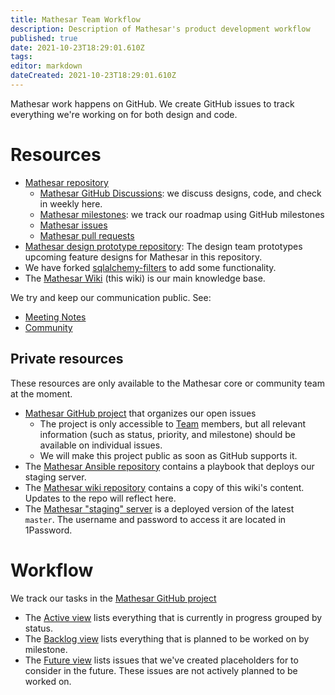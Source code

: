 ```yaml
---
title: Mathesar Team Workflow
description: Description of Mathesar's product development workflow
published: true
date: 2021-10-23T18:29:01.610Z
tags: 
editor: markdown
dateCreated: 2021-10-23T18:29:01.610Z
---
```


Mathesar work happens on GitHub. We create GitHub issues to track everything we're working on for both design and code.

# Resources

- [Mathesar repository](https://github.com/centerofci/mathesar)
  - [Mathesar GitHub Discussions](https://github.com/centerofci/mathesar/discussions): we discuss designs, code, and check in weekly here.
  - [Mathesar milestones](https://github.com/centerofci/mathesar/milestones?direction=asc&sort=due_date&state=open):  we track our roadmap using GitHub milestones
  - [Mathesar issues](https://github.com/centerofci/mathesar/issues)
  - [Mathesar pull requests](https://github.com/centerofci/mathesar/pulls)
- [Mathesar design prototype repository](https://github.com/centerofci/mathesar-design): The design team prototypes upcoming feature designs for Mathesar in this repository.
- We have forked [sqlalchemy-filters](https://github.com/centerofci/sqlalchemy-filters) to add some functionality.
- The [Mathesar Wiki](https://wiki.mathesar.org/) (this wiki) is our main knowledge base.

We try and keep our communication public. See:
- [Meeting Notes](/meeting-notes)
- [Community](/community)

## Private resources

These resources are only available to the Mathesar core or community team at the moment.

- [Mathesar GitHub project](https://github.com/orgs/centerofci/projects/1) that organizes our open issues
  - The project is only accessible to [Team](/team) members, but all relevant information (such as status, priority, and milestone) should be available on individual issues.
  - We will make this project public as soon as GitHub supports it.
- The [Mathesar Ansible repository](https://github.com/centerofci/mathesar-ansible) contains a playbook that deploys our staging server.
- The [Mathesar wiki repository](https://github.com/centerofci/mathesar-wiki) contains a copy of this wiki's content. Updates to the repo will reflect here.
- The [Mathesar "staging" server](https://staging.mathesar.org/) is a deployed version of the latest `master`. The username and password to access it are located in 1Password.

# Workflow

We track our tasks in the [Mathesar GitHub project](https://github.com/orgs/centerofci/projects/1)
- The [Active view](https://github.com/orgs/centerofci/projects/1/views/1) lists everything that is currently in progress grouped by status.
- The [Backlog view](https://github.com/orgs/centerofci/projects/1/views/3) lists everything that is planned to be worked on by milestone.
- The [Future view](https://github.com/orgs/centerofci/projects/1/views/17) lists issues that we've created placeholders for to consider in the future. These issues are not actively planned to be worked on.
